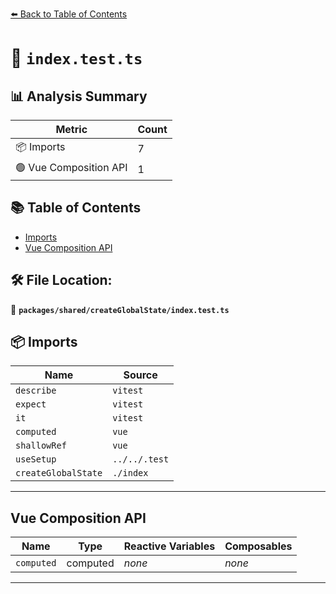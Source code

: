 [⬅️ Back to Table of Contents](../../../index.md)

# 📄 `index.test.ts`

## 📊 Analysis Summary

| Metric | Count |
|--------|-------|
| 📦 Imports | 7 |
| 🟢 Vue Composition API | 1 |

## 📚 Table of Contents

- [Imports](#imports)
- [Vue Composition API](#vue-composition-api)

## 🛠️ File Location:
📂 **`packages/shared/createGlobalState/index.test.ts`**

## 📦 Imports

| Name | Source |
|------|--------|
| `describe` | `vitest` |
| `expect` | `vitest` |
| `it` | `vitest` |
| `computed` | `vue` |
| `shallowRef` | `vue` |
| `useSetup` | `../../.test` |
| `createGlobalState` | `./index` |


---

## Vue Composition API

| Name | Type | Reactive Variables | Composables |
|------|------|-------------------|-------------|
| `computed` | computed | *none* | *none* |


---